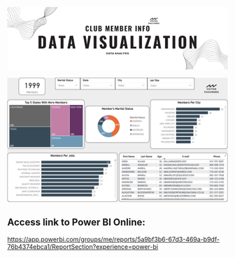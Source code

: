 ![Banner](Banner.jpg)

![PBI Image](<Dashboard Image.jpg>)

## Access link to Power BI Online:
https://app.powerbi.com/groups/me/reports/5a9bf3b6-67d3-469a-b9df-76b4374ebca1/ReportSection?experience=power-bi